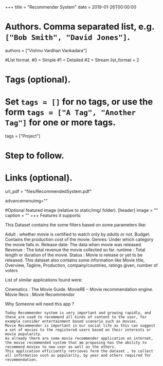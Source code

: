 +++
title = "Recommender System" 
date = 2019-01-26T00:00:00

# Authors. Comma separated list, e.g. `["Bob Smith", "David Jones"]`.
authors = ["Vishnu Vardhan Vankadara"]

#List format.
#0 = Simple
#1 = Detailed
#2 = Stream
list_format = 2

# Tags (optional).
#   Set `tags = []` for no tags, or use the form `tags = ["A Tag", "Another Tag"]` for one or more tags.
tags = ["Project"]

# Step to follow.

# Links (optional).
url_pdf = "files/RecommendedSystem.pdf"


advancemenuimg=""


#Optional featured image (relative to static/img/ folder).
[header] 
image = "" 
caption = "" 
+++
Features it supports:

This Dataset contains the some filters based on some parameters like:

Adult : whether movie is certified to watch only by adults or not.
Budget: Contains the production cost of the movie.
Genres: Under which category the movie falls in.
Release date: The data when movie was released.
Revenue : The total revenue the movie collected so far.
runtime : Total length or duration of the movie.
Status : Movie is release or yet to be released.
This dataset also contains some information like Movie title, Overview, Tagline, Production, company/countries, ratings given, number of voters

List of similar applications found were:

Cinematics : The Movie Guide.
MovieRE – Movie recommendation engine.
Movie Recs : Movie Recommendor

Why Someone will need this app ?

	Today Recommender system is very important and growing rapidly, and these are used to recommend all kinds of content to the user, for example consider entertainment based scenario such as movies.
	Movie Recommender is important in our social life as this can suggest a set of movies to the registered users based on their interests or movie popularity.
	As already there are some movie recommender application on internet, the movie recommended system that am proposing has the ability to recommend movies to new user as well as the others.
	This application efficiently retrieves form the dataset , to collect all information such as popularity, by year and others required for recommendation.




